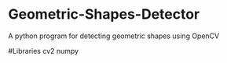 # Geometric-Shapes-Detector

A python program for detecting geometric shapes using OpenCV

#Libraries
cv2
numpy
